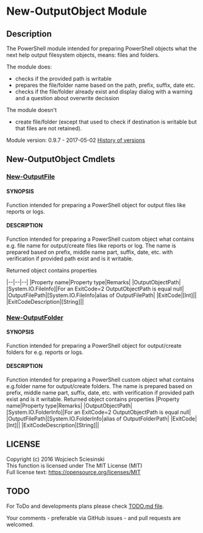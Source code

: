 # New-OutputObject Module

## Description
The PowerShell module intended for preparing PowerShell objects what the next help output filesystem objects, means: files and folders.

The module does:
- checks if the provided path is writable
- prepares the file/folder name based on the path, prefix, suffix, date etc.
- checks if the file/folder already exist and display dialog with a warning and a question about overwrite decission

The module doesn't
- create file/folder (except that used to check if destination is writable but that files are not retained).

Module version: 0.9.7 - 2017-05-02
[History of versions](VERSIONS.md)


## New-OutputObject Cmdlets

### [New-OutputFile](Help/New-OutputFile.md)

#### SYNOPSIS
Function intended for preparing a PowerShell object for output files like reports or logs.

#### DESCRIPTION
Function intended for preparing a PowerShell custom object what contains e.g. file name for output/create files like reports or log. The name is prepared based on prefix, middle name part, suffix, date, etc. with verification if provided path exist and is it writable.

Returned object contains properties

|--|--|--|
|Property name|Property type|Remarks|
|OutputObjectPath|[System.IO.FileInfo]|For an ExitCode=2 OutputObjectPath is equal null|
|OutputFilePath|[System.IO.FileInfo|alias of OutputFilePath|
|ExitCode|[Int]||
|ExitCodeDescription|[String]||


### [New-OutputFolder](Help/New-OutputFolder.md)

#### SYNOPSIS
Function intended for preparing a PowerShell object for output/create folders for e.g. reports or logs.

#### DESCRIPTION
Function intended for preparing a PowerShell custom object what contains e.g.folder name for output/create folders. The name is prepared based on prefix, middle name part, suffix, date, etc. with verification if provided path exist and is it writable.
Returned object contains properties
|Property name|Property type|Remarks|
|OutputObjectPath|[System.IO.FolderInfo]|For an ExitCode=2 OutputObjectPath is equal null|
|OutputFilePath|[System.IO.FolderInfo|alias of OutputFolderPath|
|ExitCode|[Int]||
|ExitCodeDescription|[String]||

## LICENSE
Copyright (c) 2016 Wojciech Sciesinski  
This function is licensed under The MIT License (MIT)  
Full license text: https://opensource.org/licenses/MIT

## TODO
For ToDo and developments plans please check [TODO.md file](TODO.md).

Your comments - preferable via GitHub issues - and  pull requests are welcomed.
